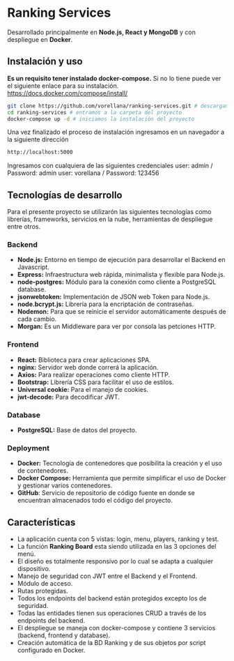 # Ranking Services
Desarrollado principalmente en **Node.js, React y MongoDB** y con despliegue en **Docker**.
<Imagen total>

## Instalación y uso
**Es un requisito tener instalado docker-compose.** Si no lo tiene puede ver el siguiente enlace para su instalación.
https://docs.docker.com/compose/install/
```sh
git clone https://github.com/vorellana/ranking-services.git # descargamos el proyecto
cd ranking-services # entramos a la carpeta del proyecto
docker-compose up -d # iniciamos la instalación del proyecto
```
Una vez finalizado el proceso de instalación ingresamos en un navegador a la siguiente dirección
```sh
http://localhost:5000
```
Ingresamos con cualquiera de las siguientes credenciales
user: admin / Password: admin
user: vorellana / Password: 123456

## Tecnologías de desarrollo
Para el presente proyecto se utilizarón las siguientes tecnologías como librerías, frameworks, servicios en la nube, herramientas de despliegue entre otros.

### Backend
*  **Node.js:** Entorno en tiempo de ejecución para desarrollar el Backend en Javascript.
* **Express:** Infraestructura web rápida, minimalista y flexible para Node.js. 
* **node-postgres:** Módulo para la conexión como cliente a PostgreSQL database.
* **jsonwebtoken:** Implementación de JSON web Token para Node.js.
* **node.bcrypt.js:** Librería para la encriptación de contraseñas.
* **Nodemon:** Para que se reinicie el servidor automáticamente después de cada cambio.
* **Morgan:** Es un Middleware para ver por consola las petciones HTTP.
### Frontend
*  **React:** Biblioteca para crear aplicaciones SPA.
*  **nginx:** Servidor web donde correrá la aplicación.
* **Axios:** Para realizar operaciones como cliente HTTP.
* **Bootstrap:** Librería CSS para facilitar el uso de estilos.
* **Universal cookie:** Para el manejo de cookies.
* **jwt-decode:** Para decodificar JWT.
### Database
*  **PostgreSQL:** Base de datos del proyecto.

### Deployment
*  **Docker:** Tecnología de contenedores que posibilita la creación y el uso de contenedores.
*  **Docker Compose:** Herramienta que permite simplificar el uso de Docker y gestionar varios contenedores.
*  **GitHub**: Servicio de repositorio de código fuente en donde se encuentran almacenados todo el código del proyecto.

## Características
* La aplicación cuenta con 5 vistas: login, menu, players, ranking y test.
* La función **Ranking Board** esta siendo utilizada en las 3 opciones del menú.
* El diseño es totalmente responsivo por lo cual se adapta a cualquier dispositivo.
* Manejo de seguridad con JWT entre el Backend y el Frontend.
* Módulo de acceso.
* Rutas protegidas.
* Todos los endpoints del backend están protegidos excepto los de seguridad.
* Todas las entidades tienen sus operaciones CRUD a través de los endpoints del backend.
* El despliegue se maneja con docker-compose y contiene 3 servicios (backend, frontend y database).
* Creación automática de la BD Ranking y de sus objetos por script configurado en Docker.
